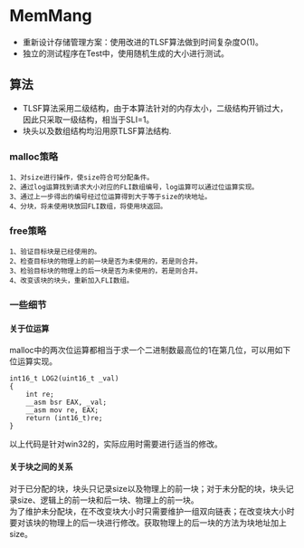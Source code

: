 # MemMang
* 重新设计存储管理方案：使用改进的TLSF算法做到时间复杂度O(1)。
* 独立的测试程序在Test中，使用随机生成的大小进行测试。  


## 算法
* TLSF算法采用二级结构，由于本算法针对的内存太小，二级结构开销过大，因此只采取一级结构，相当于SLI=1。
* 块头以及数组结构均沿用原TLSF算法结构.

### malloc策略
    1、对size进行操作，使size符合可分配条件。  
    2、通过log运算找到请求大小对应的FLI数组编号，log运算可以通过位运算实现。  
    3、通过上一步得出的编号经过位运算得到大于等于size的块地址。  
    4、分块，将未使用块放回FLI数组，将使用块返回。  

### free策略
    1、验证目标块是已经使用的。  
    2、检查目标块的物理上的前一块是否为未使用的，若是则合并。  
    3、检验目标块的物理上的后一块是否为未使用的，若是则合并。  
    4、改变该块的块头，重新加入FLI数组。  
### 一些细节
#### 关于位运算
malloc中的两次位运算都相当于求一个二进制数最高位的1在第几位，可以用如下位运算实现。
```
int16_t LOG2(uint16_t _val)
{
	int re;
	__asm bsr EAX, _val;
	__asm mov re, EAX;
	return (int16_t)re;
}
```
以上代码是针对win32的，实际应用时需要进行适当的修改。
#### 关于块之间的关系
对于已分配的块，块头只记录size以及物理上的前一块；对于未分配的块，块头记录size、逻辑上的前一块和后一块、物理上的前一块。  
为了维护未分配块，在不改变块大小时只需要维护一组双向链表；在改变块大小时要对该块的物理上的后一块进行修改。获取物理上的后一块的方法为块地址加上size。
